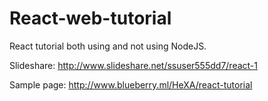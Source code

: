 # React-web-tutorial
React tutorial both using and not using NodeJS.

Slideshare: http://www.slideshare.net/ssuser555dd7/react-1

Sample page: http://www.blueberry.ml/HeXA/react-tutorial

